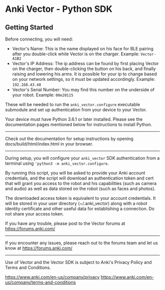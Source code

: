 # Anki Vector - Python SDK

## Getting Started

Before connecting, you will need:

* Vector's Name: This is the name displayed on his face for BLE pairing after you double-click while Vector is on the charger. Example: `Vector-A1B2`
* Vector's IP Address: The ip address can be found by first placing Vector on the charger, then double-clicking the button on his back, and finally raising and lowering his arms. It is possible for your ip to change based on your network settings, so it must be updated accordingly. Example: `192.168.43.48`
* Vector's Serial Number: You may find this number on the underside of your robot. Example: `00e20115`

These will be needed to run the `anki_vector.configure` executable submodule and set up authentication from your device to your Vector.

Your device must have Python 3.6.1 or later installed. Please see the documentation pages mentioned below for instructions to install Python.


---

Check out the documentation for setup instructions by opening docs/build/html/index.html in your browser.

---

During setup, you will configure your `anki_vector` SDK authentication from a terminal using `'python3 -m anki_vector.configure`.

By running this script, you will be asked to provide your Anki account credentials, and the script will download an authentication token and cert that will grant you access to the robot and his capabilities (such as camera and audio) as well as data stored on the robot (such as faces and photos).

The downloaded access token is equivalent to your account credentials. It will be stored in your user directory (~/.anki_vector) along with a robot identity certificate and other useful data for establishing a connection. Do not share your access token.

If you have any trouble, please post to the Vector forums at https://forums.anki.com/

---

If you encounter any issues, please reach out to the forums team and let us know at https://forums.anki.com/

---

Use of Vector and the Vector SDK is subject to Anki's Privacy Policy and Terms and Conditions.

https://www.anki.com/en-us/company/privacy
https://www.anki.com/en-us/company/terms-and-conditions
